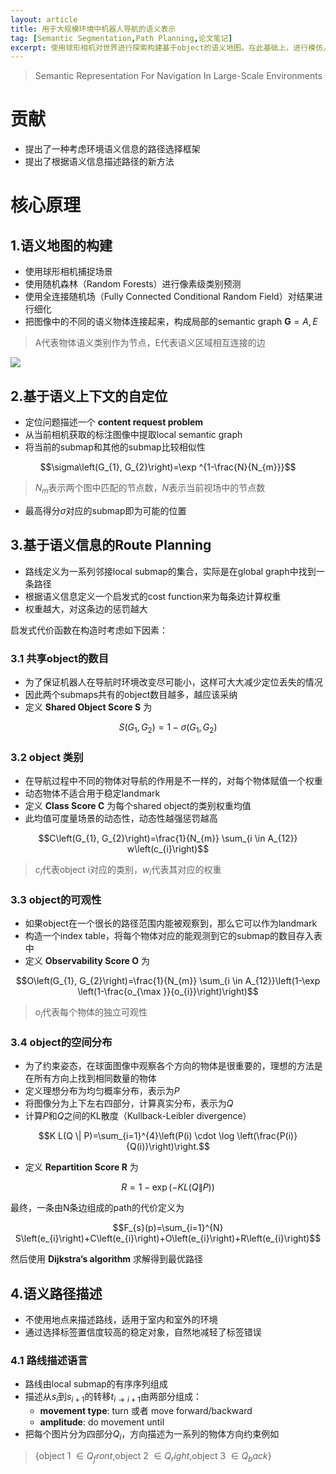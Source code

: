 ```yaml
---
layout: article
title: 用于大规模环境中机器人导航的语义表示
tag: [Semantic Segmentation,Path Planning,论文笔记]
excerpt: 使用球形相机对世界进行探索构建基于object的语义地图。在此基础上，进行模仿人类决策的路径选择和路径描述。
---
```

> Semantic Representation For Navigation In Large-Scale Environments



# 贡献
- 提出了一种考虑环境语义信息的路径选择框架
- 提出了根据语义信息描述路径的新方法

# 核心原理
## 1.语义地图的构建
- 使用球形相机捕捉场景
- 使用随机森林（Random Forests）进行像素级类别预测
- 使用全连接随机场（Fully Connected Conditional Random Field）对结果进行细化
- 把图像中的不同的语义物体连接起来，构成局部的semantic graph $\textbf{G}={A,E}$
> A代表物体语义类别作为节点，E代表语义区域相互连接的边

![](https://cdn.jsdelivr.net/gh/Mronne/MarkDownImg/img/20200320100620.png)

## 2.基于语义上下文的自定位
- 定位问题描述一个 **content request problem**
- 从当前相机获取的标注图像中提取local semantic graph
- 将当前的submap和其他的submap比较相似性

$$\sigma\left(G_{1}, G_{2}\right)=\exp ^{1-\frac{N}{N_{m}}}$$

> $N_m$表示两个图中匹配的节点数，$N$表示当前视场中的节点数

- 最高得分$\sigma$对应的submap即为可能的位置

## 3.基于语义信息的Route Planning
- 路线定义为一系列邻接local submap的集合，实际是在global graph中找到一条路径
- 根据语义信息定义一个启发式的cost function来为每条边计算权重
- 权重越大，对这条边的惩罚越大

启发式代价函数在构造时考虑如下因素：
### 3.1 共享object的数目
- 为了保证机器人在导航时环境改变尽可能小，这样可大大减少定位丢失的情况
- 因此两个submaps共有的object数目越多，越应该采纳
- 定义 **Shared Object Score S** 为

$$S(G_1,G_2)=1-\sigma(G_1,G_2)$$

### 3.2 object 类别
- 在导航过程中不同的物体对导航的作用是不一样的，对每个物体赋值一个权重
- 动态物体不适合用于稳定landmark
- 定义 **Class Score C** 为每个shared object的类别权重均值
- 此均值可度量场景的动态性，动态性越强惩罚越高

$$C\left(G_{1}, G_{2}\right)=\frac{1}{N_{m}} \sum_{i \in A_{12}} w\left(c_{i}\right)$$

> $c_i$代表object i对应的类别，$w_i$代表其对应的权重

### 3.3 object的可观性
- 如果object在一个很长的路径范围内能被观察到，那么它可以作为landmark
- 构造一个index table，将每个物体对应的能观测到它的submap的数目存入表中
- 定义 **Observability Score O** 为

$$O\left(G_{1}, G_{2}\right)=\frac{1}{N_{m}} \sum_{i \in A_{12}}\left(1-\exp \left(1-\frac{o_{\max }}{o_{i}}\right)\right)$$

> $o_i$代表每个物体的独立可观性

### 3.4 object的空间分布
- 为了约束姿态，在球面图像中观察各个方向的物体是很重要的，理想的方法是在所有方向上找到相同数量的物体
- 定义理想分布为均匀概率分布，表示为$P$
- 将图像分为上下左右四部分，计算真实分布，表示为$Q$
- 计算$P$和$Q$之间的KL散度（Kullback-Leibler divergence）

$$K L(Q \| P)=\sum_{i=1}^{4}\left(P(i) \cdot \log \left(\frac{P(i)}{Q(i)}\right)\right.$$

- 定义 **Repartition Score R** 为

$$R=1-\exp (-K L(Q \| P))$$

最终，一条由N条边组成的path的代价定义为

$$F_{s}(p)=\sum_{i=1}^{N} S\left(e_{i}\right)+C\left(e_{i}\right)+O\left(e_{i}\right)+R\left(e_{i}\right)$$

然后使用 **Dijkstra’s algorithm** 求解得到最优路径

## 4.语义路径描述
- 不使用地点来描述路线，适用于室内和室外的环境
- 通过选择标签置信度较高的稳定对象，自然地减轻了标签错误

### 4.1 路线描述语言
- 路线由local submap的有序序列组成
- 描述从$s_i$到$s_{i+1}$的转移$t_{i \rightarrow i+1}$由两部分组成：
  - **movement type**: turn 或者 move forward/backward
  - **amplitude**: do movement until
- 把每个图片分为四部分$Q_i$，方向描述为一系列的物体方向约束例如
> {object 1 $\in Q_front$,object 2 $\in Q_right$,object 3 $\in Q_back$}
